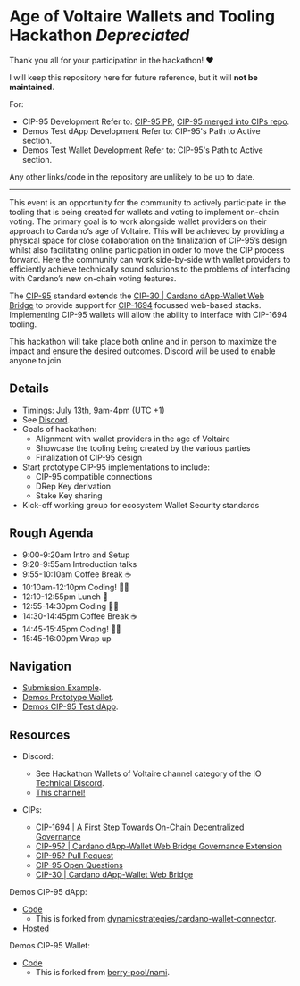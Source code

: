 # Age of Voltaire Wallets and Tooling Hackathon *Depreciated*

Thank you all for your participation in the hackathon! ♥

I will keep this repository here for future reference, but it will **not be maintained**.

For:
- CIP-95 Development Refer to: [CIP-95 PR](https://github.com/cardano-foundation/CIPs/pull/509), [CIP-95 merged into CIPs repo](https://github.com/cardano-foundation/CIPs/tree/master/CIP-0095).
- Demos Test dApp Development Refer to: CIP-95's Path to Active section.
- Demos Test Wallet Development Refer to: CIP-95's Path to Active section.

Any other links/code in the repository are unlikely to be up to date.

--------------------

This event is an opportunity for the community to actively participate in the  tooling that is being created for wallets and voting to implement on-chain voting. The primary goal is to work alongside wallet providers on their approach to Cardano’s age of Voltaire. This will be achieved by providing a physical space for close collaboration on the finalization of CIP-95’s design whilst also facilitating online participation in order to move the CIP process forward. Here the community can work side-by-side with wallet providers to efficiently achieve technically sound solutions to the problems of interfacing with Cardano’s new on-chain voting features.

The [CIP-95](https://github.com/Ryun1/CIPs/blob/governance-wallet-connector/CIP-0095/README.md) standard extends the [CIP-30 | Cardano dApp-Wallet Web Bridge](https://github.com/cardano-foundation/CIPs/blob/master/CIP-0030/README.md) to provide support for [CIP-1694](https://github.com/cardano-foundation/CIPs/blob/master/CIP-1694/README.md4) focussed web-based stacks. Implementing CIP-95 wallets will allow the ability to interface with CIP-1694 tooling.

This hackathon will take place both online and in person to maximize the impact and ensure the desired outcomes. Discord will be used to enable anyone to join.


## Details 

- Timings: July 13th, 9am-4pm (UTC +1)
- See [Discord](https://discord.com/channels/826816523368005654/1128028267690082336/1128040660084207616).
- Goals of hackathon:
  - Alignment with wallet providers in the age of Voltaire
  - Showcase the tooling being created by the various parties
  - Finalization of CIP-95 design
- Start prototype CIP-95 implementations to include:
  - CIP-95 compatible connections
  - DRep Key derivation
  - Stake Key sharing
- Kick-off working group for ecosystem Wallet Security standards


## Rough Agenda 

- 9:00-9:20am Intro and Setup
- 9:20-9:55am Introduction talks
- 9:55-10:10am Coffee Break ☕
- 10:10am-12:10pm Coding! 👨‍💻
- 12:10-12:55pm Lunch 🥪
- 12:55-14:30pm Coding 👨‍💻
- 14:30-14:45pm Coffee Break ☕
- 14:45-15:45pm Coding! 👨‍💻
- 15:45-16:00pm Wrap up

## Navigation

- [Submission Example](./src/submission-example.mp4).
- [Demos Prototype Wallet](./src/demos/).
- [Demos CIP-95 Test dApp](./src/cardano-wallet-connector/).

## Resources

- Discord:
  - See Hackathon Wallets of Voltaire channel category of the IO [Technical Discord](https://discord.gg/inputoutput).
  - [This channel!](https://discord.com/channels/826816523368005654/1128028267690082336/1128040660084207616)

- CIPs:
  - [CIP-1694 | A First Step Towards On-Chain Decentralized Governance](https://github.com/cardano-foundation/CIPs/blob/master/CIP-1694/README.md)
  - [CIP-95? | Cardano dApp-Wallet Web Bridge Governance Extension](https://github.com/Ryun1/CIPs/blob/governance-wallet-connector/CIP-0095/README.md)
  - [CIP-95? Pull Request](https://github.com/cardano-foundation/CIPs/pull/509)
  - [CIP-95 Open Questions](https://github.com/Ryun1/CIPs/blob/governance-wallet-connector/CIP-0095/README.md#open-questions)
  - [CIP-30 | Cardano dApp-Wallet Web Bridge](https://github.com/cardano-foundation/CIPs/blob/master/CIP-0030/README.md)

Demos CIP-95 dApp:
- [Code](./src/cardano-wallet-connector)
  - This is forked from [dynamicstrategies/cardano-wallet-connector](https://github.com/dynamicstrategies/cardano-wallet-connector).
- [Hosted](https://ryun1.github.io/cardano-wallet-connector/)

Demos CIP-95 Wallet:
- [Code](./src/demos)
  - This is forked from [berry-pool/nami](https://github.com/berry-pool/nami).